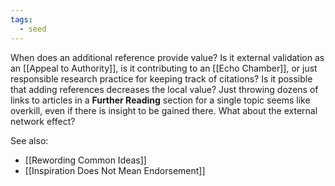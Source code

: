 ```yaml
---
tags:
  - seed
---
```

When does an additional reference provide value? Is it external validation as an [[Appeal to Authority]], is it contributing to an [[Echo Chamber]], or just responsible research practice for keeping track of citations? Is it possible that adding references decreases the local value? Just throwing dozens of links to articles in a **Further Reading** section for a single topic seems like overkill, even if there is insight to be gained there. What about the external network effect?

See also:
- [[Rewording Common Ideas]]
- [[Inspiration Does Not Mean Endorsement]]
